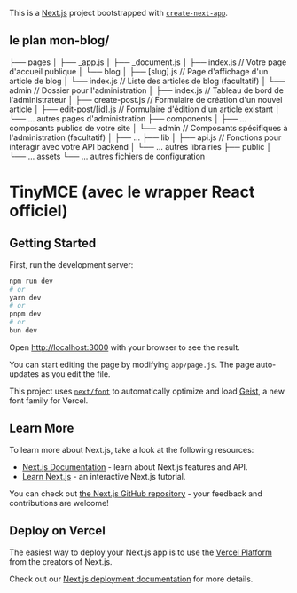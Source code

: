 This is a [Next.js](https://nextjs.org) project bootstrapped with [`create-next-app`](https://github.com/vercel/next.js/tree/canary/packages/create-next-app).

## le plan mon-blog/

├── pages
│ ├── \_app.js
│ ├── \_document.js
│ ├── index.js // Votre page d'accueil publique
│ └── blog
│ ├── [slug].js // Page d'affichage d'un article de blog
│ └── index.js // Liste des articles de blog (facultatif)
│ └── admin // Dossier pour l'administration
│ ├── index.js // Tableau de bord de l'administrateur
│ ├── create-post.js // Formulaire de création d'un nouvel article
│ ├── edit-post/[id].js // Formulaire d'édition d'un article existant
│ └── ... autres pages d'administration
├── components
│ ├── ... composants publics de votre site
│ └── admin // Composants spécifiques à l'administration (facultatif)
│ ├── ...
├── lib
│ ├── api.js // Fonctions pour interagir avec votre API backend
│ └── ... autres librairies
├── public
│ └── ... assets
└── ... autres fichiers de configuration

# TinyMCE (avec le wrapper React officiel)

## Getting Started

First, run the development server:

```bash
npm run dev
# or
yarn dev
# or
pnpm dev
# or
bun dev
```

Open [http://localhost:3000](http://localhost:3000) with your browser to see the result.

You can start editing the page by modifying `app/page.js`. The page auto-updates as you edit the file.

This project uses [`next/font`](https://nextjs.org/docs/app/building-your-application/optimizing/fonts) to automatically optimize and load [Geist](https://vercel.com/font), a new font family for Vercel.

## Learn More

To learn more about Next.js, take a look at the following resources:

- [Next.js Documentation](https://nextjs.org/docs) - learn about Next.js features and API.
- [Learn Next.js](https://nextjs.org/learn) - an interactive Next.js tutorial.

You can check out [the Next.js GitHub repository](https://github.com/vercel/next.js) - your feedback and contributions are welcome!

## Deploy on Vercel

The easiest way to deploy your Next.js app is to use the [Vercel Platform](https://vercel.com/new?utm_medium=default-template&filter=next.js&utm_source=create-next-app&utm_campaign=create-next-app-readme) from the creators of Next.js.

Check out our [Next.js deployment documentation](https://nextjs.org/docs/app/building-your-application/deploying) for more details.
